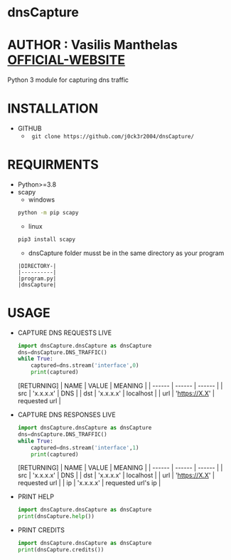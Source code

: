 # dnsCapture
# AUTHOR : Vasilis Manthelas [OFFICIAL-WEBSITE](http://j0ck3r2004.000webhostapp.com/)
Python 3 module for capturing dns traffic
# INSTALLATION
- GITHUB
    - ``` git clone https://github.com/j0ck3r2004/dnsCapture/```
# REQUIRMENTS
- Python>=3.8
- scapy
    - windows
    ```sh
    python -m pip scapy
    ```
    - linux
    ```sh 
    pip3 install scapy
    ```
   - dnsCapture folder musst be in the same directory as your program
    ```
    |DIRECTORY-|
    |----------|
    |program.py|
    |dnsCapture|
    ```
# USAGE
- CAPTURE DNS REQUESTS LIVE
    ```python
    import dnsCapture.dnsCapture as dnsCapture
    dns=dnsCapture.DNS_TRAFFIC()
    while True:
        captured=dns.stream('interface',0)
        print(captured)
    ```
    [RETURNING]
    | NAME | VALUE | MEANING |
    | ------ | ------ | ------ |
    | src | 'x.x.x.x' | DNS |
    | dst | 'x.x.x.x' | localhost |
    | url | 'https://X.X' | requested url |
    
- CAPTURE DNS RESPONSES LIVE
    ```python
    import dnsCapture.dnsCapture as dnsCapture
    dns=dnsCapture.DNS_TRAFFIC()
    while True:
        captured=dns.stream('interface',1)
        print(captured)
    ```
    [RETURNING]
    | NAME | VALUE | MEANING |
    | ------ | ------ | ------ |
    | src | 'x.x.x.x' | DNS |
    | dst | 'x.x.x.x' | localhost |
    | url | 'https://X.X' | requested url |
    | ip  | 'x.x.x.x' | requested url's ip |
- PRINT HELP
    ```python
    import dnsCapture.dnsCapture as dnsCapture
    print(dnsCapture.help())
    ```
- PRINT CREDITS
    ```python
    import dnsCapture.dnsCapture as dnsCapture
    print(dnsCapture.credits())
    ```
